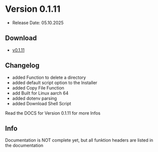 # Version 0.1.11
- Release Date: 05.10.2025

## Download
- [v0.1.11](https://github.com/ShadowDara/LuaAPI-Rust/releases/tag/v0.1.11)

## Changelog
- added Function to delete a directory
- added default script option to the Installer
- added Copy File Function
- add Built for Linux aarch 64
- added dotenv parsing
- added Download Shell Script

Read the DOCS for Version 0.1.11 for more Infos

## Info
Documentation is NOT complete yet, but all funktion headers are listed in the
documentation
